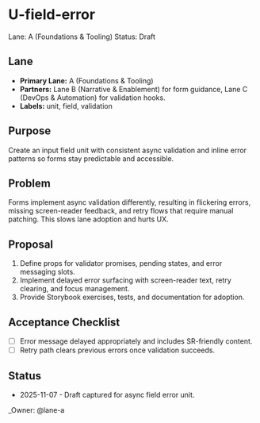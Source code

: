 # U-field-error

Lane: A (Foundations & Tooling)
Status: Draft

## Lane

- **Primary Lane:** A (Foundations & Tooling)
- **Partners:** Lane B (Narrative & Enablement) for form guidance, Lane C (DevOps & Automation) for validation hooks.
- **Labels:** unit, field, validation

## Purpose

Create an input field unit with consistent async validation and inline error patterns so forms stay predictable and accessible.

## Problem

Forms implement async validation differently, resulting in flickering errors, missing screen-reader feedback, and retry flows that require manual patching. This slows lane adoption and hurts UX.

## Proposal

1. Define props for validator promises, pending states, and error messaging slots.
2. Implement delayed error surfacing with screen-reader text, retry clearing, and focus management.
3. Provide Storybook exercises, tests, and documentation for adoption.

## Acceptance Checklist

- [ ] Error message delayed appropriately and includes SR-friendly content.
- [ ] Retry path clears previous errors once validation succeeds.

## Status

- 2025-11-07 - Draft captured for async field error unit.

<!-- prettier-ignore -->
_Owner: @lane-a
